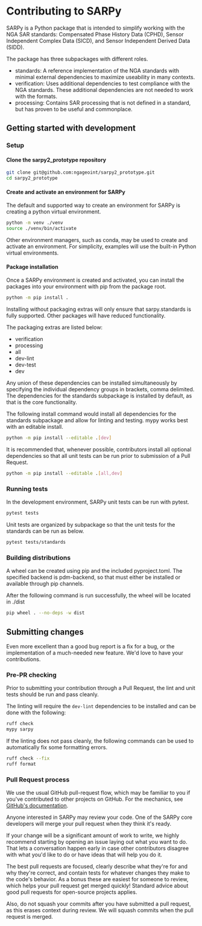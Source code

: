 # Contributing to SARPy

SARPy is a Python package that is intended to simplify working with the NGA SAR
standards: Compensated Phase History Data (CPHD), Sensor Independent Complex
Data (SICD), and Sensor Independent Derived Data (SIDD).

The package has three subpackages with different roles.

- standards: A reference implementation of the NGA standards with minimal external dependencies to maximize useability in many contexts.
- verification: Uses additional dependencies to test compliance with the NGA standards.  These additional dependencies are not needed to work with the formats.
- processing: Contains SAR processing that is not defined in a standard, but has proven to be useful and commonplace.

## Getting started with development

### Setup

#### Clone the sarpy2\_prototype repository

```bash
git clone git@github.com:ngageoint/sarpy2_prototype.git
cd sarpy2_prototype
```

#### Create and activate an environment for SARPy

The default and supported way to create an environment for SARPy is creating
a python virtual environment.

```bash
python -m venv ./venv
source ./venv/bin/activate
```

Other environment managers, such as conda, may be used to create and activate
an environment.  For simplicity, examples will use the built-in Python virtual
environments.

#### Package installation

Once a SARPy environment is created and activated, you can install the packages
into your environment with pip from the package root.

```bash
python -m pip install .
```

Installing without packaging extras will only ensure that sarpy.standards
is fully supported.  Other packages will have reduced functionality.

The packaging extras are listed below:

- verification
- processing
- all
- dev-lint
- dev-test
- dev

Any union of these dependencies can be installed simultaneously by specifying
the individual dependency groups in brackets, comma delimited.  The dependencies
for the standards subpackage is installed by default, as that is the core
functionality.

The following install command would install all dependencies for
the standards subpackage and allow for linting and testing.  mypy works best with
an editable install.

```bash
python -m pip install --editable .[dev]
```

It is recommended that, whenever possible, contributors install all optional
dependencies so that all unit tests can be run prior to submission of a
Pull Request.

```bash
python -m pip install --editable .[all,dev]
```

### Running tests

In the development environment, SARPy unit tests can be run with pytest.

```bash
pytest tests
```

Unit tests are organized by subpackage so that the unit tests for the standards
can be run as below.

```bash
pytest tests/standards
```

### Building distributions

A wheel can be created using pip and the included pyproject.toml.
The specified backend is pdm-backend, so that must either be installed
or available through pip channels.

After the following command is run successfully, the wheel will be located
in ./dist

```bash
pip wheel . --no-deps -w dist
```

## Submitting changes

Even more excellent than a good bug report is a fix for a bug, or the
implementation of a much-needed new feature. We'd love to have
your contributions.

### Pre-PR checking

Prior to submitting your contribution through a Pull Request, the lint and
unit tests should be run and pass cleanly.

The linting will require the `dev-lint` dependencies to be installed and can
be done with the following:

```bash
ruff check
mypy sarpy
```

If the linting does not pass cleanly, the following commands can be used to
automatically fix some formatting errors.

```bash
ruff check --fix
ruff format
```

### Pull Request process

We use the usual GitHub pull-request flow, which may be familiar to
you if you've contributed to other projects on GitHub.  For the mechanics,
see [GitHub's documentation](https://help.github.com/articles/using-pull-requests/).

Anyone interested in SARPy may review your code.  One of the SARPy core
developers will merge your pull request when they think it's ready.

If your change will be a significant amount of work
to write, we highly recommend starting by opening an issue laying out
what you want to do.  That lets a conversation happen early in case
other contributors disagree with what you'd like to do or have ideas
that will help you do it.

The best pull requests are focused, clearly describe what they're for
and why they're correct, and contain tests for whatever changes they
make to the code's behavior.  As a bonus these are easiest for someone
to review, which helps your pull request get merged quickly!  Standard
advice about good pull requests for open-source projects applies.

Also, do not squash your commits after you have submitted a pull request, as this
erases context during review. We will squash commits when the pull request is merged.
